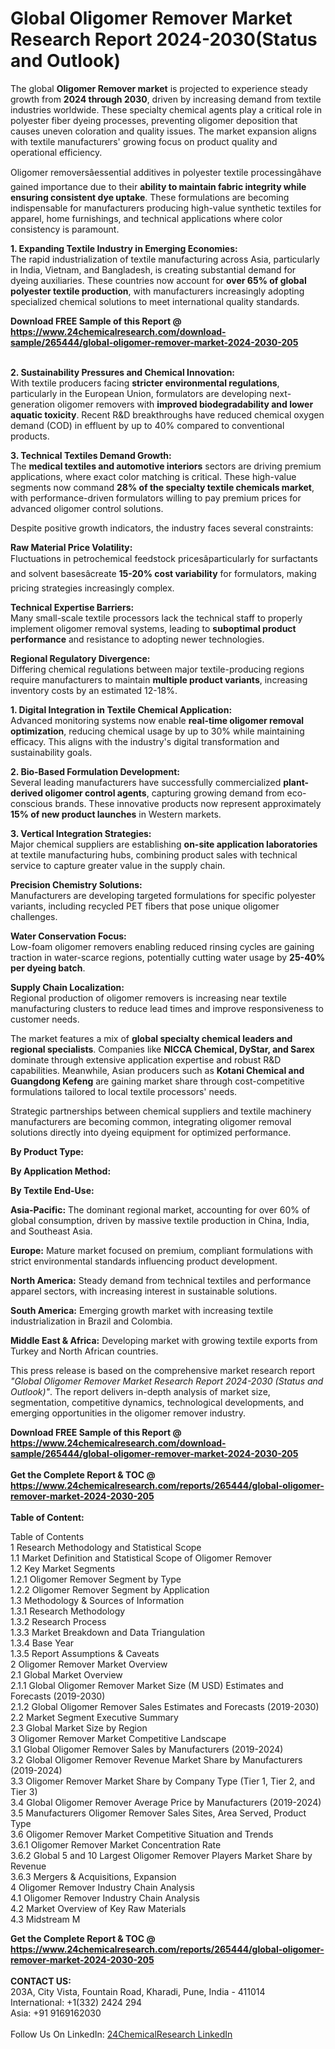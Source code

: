 <h1>Global Oligomer Remover Market Research Report 2024-2030(Status and Outlook)</h1><p>The global <strong>Oligomer Remover market</strong> is projected to experience steady growth from <strong>2024 through 2030</strong>, driven by increasing demand from textile industries worldwide. These specialty chemical agents play a critical role in polyester fiber dyeing processes, preventing oligomer deposition that causes uneven coloration and quality issues. The market expansion aligns with textile manufacturers' growing focus on product quality and operational efficiency.</p><p>Oligomer removersâessential additives in polyester textile processingâhave gained importance due to their <strong>ability to maintain fabric integrity while ensuring consistent dye uptake</strong>. These formulations are becoming indispensable for manufacturers producing high-value synthetic textiles for apparel, home furnishings, and technical applications where color consistency is paramount.</p><p><strong>1. Expanding Textile Industry in Emerging Economies:</strong><br>
The rapid industrialization of textile manufacturing across Asia, particularly in India, Vietnam, and Bangladesh, is creating substantial demand for dyeing auxiliaries. These countries now account for <strong>over 65% of global polyester textile production</strong>, with manufacturers increasingly adopting specialized chemical solutions to meet international quality standards.</p><div><b>Download FREE Sample of this Report @ 
            <a href="https://www.24chemicalresearch.com/download-sample/265444/global-oligomer-remover-market-2024-2030-205">
            https://www.24chemicalresearch.com/download-sample/265444/global-oligomer-remover-market-2024-2030-205</a></b></div><br><p><strong>2. Sustainability Pressures and Chemical Innovation:</strong><br>
With textile producers facing <strong>stricter environmental regulations</strong>, particularly in the European Union, formulators are developing next-generation oligomer removers with <strong>improved biodegradability and lower aquatic toxicity</strong>. Recent R&amp;D breakthroughs have reduced chemical oxygen demand (COD) in effluent by up to 40% compared to conventional products.</p><p><strong>3. Technical Textiles Demand Growth:</strong><br>
The <strong>medical textiles and automotive interiors</strong> sectors are driving premium applications, where exact color matching is critical. These high-value segments now command <strong>28% of the specialty textile chemicals market</strong>, with performance-driven formulators willing to pay premium prices for advanced oligomer control solutions.</p><p>Despite positive growth indicators, the industry faces several constraints:</p><p><strong>Raw Material Price Volatility:</strong><br>
	Fluctuations in petrochemical feedstock pricesâparticularly for surfactants and solvent basesâcreate <strong>15-20% cost variability</strong> for formulators, making pricing strategies increasingly complex.</p><p><strong>Technical Expertise Barriers:</strong><br>
	Many small-scale textile processors lack the technical staff to properly implement oligomer removal systems, leading to <strong>suboptimal product performance</strong> and resistance to adopting newer technologies.</p><p><strong>Regional Regulatory Divergence:</strong><br>
	Differing chemical regulations between major textile-producing regions require manufacturers to maintain <strong>multiple product variants</strong>, increasing inventory costs by an estimated 12-18%.</p><p><strong>1. Digital Integration in Textile Chemical Application:</strong><br>
Advanced monitoring systems now enable <strong>real-time oligomer removal optimization</strong>, reducing chemical usage by up to 30% while maintaining efficacy. This aligns with the industry's digital transformation and sustainability goals.</p><p><strong>2. Bio-Based Formulation Development:</strong><br>
Several leading manufacturers have successfully commercialized <strong>plant-derived oligomer control agents</strong>, capturing growing demand from eco-conscious brands. These innovative products now represent approximately <strong>15% of new product launches</strong> in Western markets.</p><p><strong>3. Vertical Integration Strategies:</strong><br>
Major chemical suppliers are establishing <strong>on-site application laboratories</strong> at textile manufacturing hubs, combining product sales with technical service to capture greater value in the supply chain.</p><p><strong>Precision Chemistry Solutions:</strong><br>
	Manufacturers are developing targeted formulations for specific polyester variants, including recycled PET fibers that pose unique oligomer challenges.</p><p><strong>Water Conservation Focus:</strong><br>
	Low-foam oligomer removers enabling reduced rinsing cycles are gaining traction in water-scarce regions, potentially cutting water usage by <strong>25-40% per dyeing batch</strong>.</p><p><strong>Supply Chain Localization:</strong><br>
	Regional production of oligomer removers is increasing near textile manufacturing clusters to reduce lead times and improve responsiveness to customer needs.</p><p>The market features a mix of <strong>global specialty chemical leaders and regional specialists</strong>. Companies like <strong>NICCA Chemical, DyStar, and Sarex</strong> dominate through extensive application expertise and robust R&amp;D capabilities. Meanwhile, Asian producers such as <strong>Kotani Chemical and Guangdong Kefeng</strong> are gaining market share through cost-competitive formulations tailored to local textile processors' needs.</p><p>Strategic partnerships between chemical suppliers and textile machinery manufacturers are becoming common, integrating oligomer removal solutions directly into dyeing equipment for optimized performance.</p><p><strong>By Product Type:</strong></p><p><strong>By Application Method:</strong></p><p><strong>By Textile End-Use:</strong></p><p><strong>Asia-Pacific:</strong> The dominant regional market, accounting for over 60% of global consumption, driven by massive textile production in China, India, and Southeast Asia.</p><p><strong>Europe:</strong> Mature market focused on premium, compliant formulations with strict environmental standards influencing product development.</p><p><strong>North America:</strong> Steady demand from technical textiles and performance apparel sectors, with increasing interest in sustainable solutions.</p><p><strong>South America:</strong> Emerging growth market with increasing textile industrialization in Brazil and Colombia.</p><p><strong>Middle East &amp; Africa:</strong> Developing market with growing textile exports from Turkey and North African countries.</p><p>This press release is based on the comprehensive market research report <em>"Global Oligomer Remover Market Research Report 2024-2030 (Status and Outlook)"</em>. The report delivers in-depth analysis of market size, segmentation, competitive dynamics, technological developments, and emerging opportunities in the oligomer remover industry.</p><div><b>Download FREE Sample of this Report @ 
            <a href="https://www.24chemicalresearch.com/download-sample/265444/global-oligomer-remover-market-2024-2030-205">
            https://www.24chemicalresearch.com/download-sample/265444/global-oligomer-remover-market-2024-2030-205</a></b></div><br><div><b>Get the Complete Report & TOC @ 
            <a href="https://www.24chemicalresearch.com/reports/265444/global-oligomer-remover-market-2024-2030-205">
            https://www.24chemicalresearch.com/reports/265444/global-oligomer-remover-market-2024-2030-205</a></b></div><br>
            <b>Table of Content:</b><p>Table of Contents<br />
1 Research Methodology and Statistical Scope<br />
1.1 Market Definition and Statistical Scope of Oligomer Remover<br />
1.2 Key Market Segments<br />
1.2.1 Oligomer Remover Segment by Type<br />
1.2.2 Oligomer Remover Segment by Application<br />
1.3 Methodology & Sources of Information<br />
1.3.1 Research Methodology<br />
1.3.2 Research Process<br />
1.3.3 Market Breakdown and Data Triangulation<br />
1.3.4 Base Year<br />
1.3.5 Report Assumptions & Caveats<br />
2 Oligomer Remover Market Overview<br />
2.1 Global Market Overview<br />
2.1.1 Global Oligomer Remover Market Size (M USD) Estimates and Forecasts (2019-2030)<br />
2.1.2 Global Oligomer Remover Sales Estimates and Forecasts (2019-2030)<br />
2.2 Market Segment Executive Summary<br />
2.3 Global Market Size by Region<br />
3 Oligomer Remover Market Competitive Landscape<br />
3.1 Global Oligomer Remover Sales by Manufacturers (2019-2024)<br />
3.2 Global Oligomer Remover Revenue Market Share by Manufacturers (2019-2024)<br />
3.3 Oligomer Remover Market Share by Company Type (Tier 1, Tier 2, and Tier 3)<br />
3.4 Global Oligomer Remover Average Price by Manufacturers (2019-2024)<br />
3.5 Manufacturers Oligomer Remover Sales Sites, Area Served, Product Type<br />
3.6 Oligomer Remover Market Competitive Situation and Trends<br />
3.6.1 Oligomer Remover Market Concentration Rate<br />
3.6.2 Global 5 and 10 Largest Oligomer Remover Players Market Share by Revenue<br />
3.6.3 Mergers & Acquisitions, Expansion<br />
4 Oligomer Remover Industry Chain Analysis<br />
4.1 Oligomer Remover Industry Chain Analysis<br />
4.2 Market Overview of Key Raw Materials<br />
4.3 Midstream M</p><div><b>Get the Complete Report & TOC @ 
            <a href="https://www.24chemicalresearch.com/reports/265444/global-oligomer-remover-market-2024-2030-205">
            https://www.24chemicalresearch.com/reports/265444/global-oligomer-remover-market-2024-2030-205</a></b></div><br><b>CONTACT US:</b><br>
            203A, City Vista, Fountain Road, Kharadi, Pune, India - 411014<br>
            International: +1(332) 2424 294<br>
            Asia: +91 9169162030 <br><br>
            Follow Us On LinkedIn: <a href="https://www.linkedin.com/company/24chemicalresearch/">24ChemicalResearch LinkedIn</a>